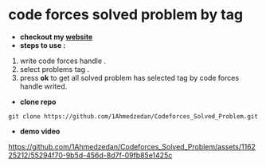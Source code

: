 # code forces solved problem by tag
- **checkout my [website](https://1ahmedzedan.github.io/Codeforces_Solved_Problem/)**
- **steps to use :**
1. write code forces handle .
2. select problems tag .
3. press **ok** to get all solved problem has selected tag by code forces handle writed.
- **clone repo**
```
git clone https://github.com/1Ahmedzedan/Codeforces_Solved_Problem.git
```
- **demo video**



https://github.com/1Ahmedzedan/Codeforces_Solved_Problem/assets/116225212/55294f70-9b5d-456d-8d7f-09fb85e1425c

